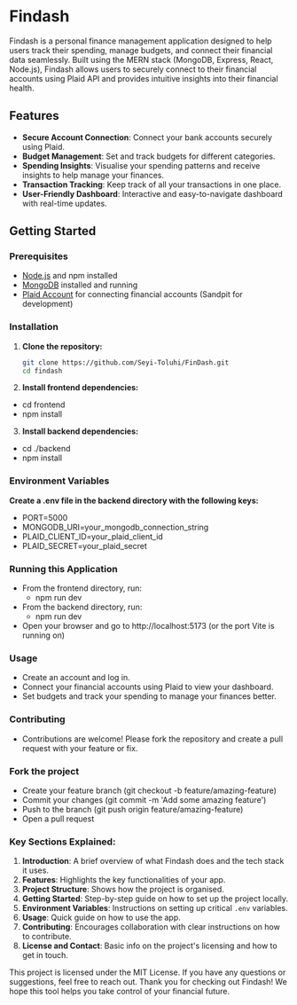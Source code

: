 # Findash
Findash is a personal finance management application designed to help users track their spending, manage budgets, and connect their financial data seamlessly. Built using the MERN stack (MongoDB, Express, React, Node.js), Findash allows users to securely connect to their financial accounts using Plaid API and provides intuitive insights into their financial health.
## Features
- **Secure Account Connection**: Connect your bank accounts securely using Plaid.
- **Budget Management**: Set and track budgets for different categories.
- **Spending Insights**: Visualise your spending patterns and receive insights to help manage your finances.
- **Transaction Tracking**: Keep track of all your transactions in one place.
- **User-Friendly Dashboard**: Interactive and easy-to-navigate dashboard with real-time updates.
## Getting Started
### Prerequisites
- [Node.js](https://nodejs.org/) and npm installed
- [MongoDB](https://www.mongodb.com/) installed and running
- [Plaid Account](https://plaid.com/) for connecting financial accounts (Sandpit for development)
### Installation
1. **Clone the repository:**
    ```bash
    git clone https://github.com/Seyi-Toluhi/FinDash.git
    cd findash
2. **Install frontend dependencies:**
- cd frontend
- npm install
3. **Install backend dependencies:**
- cd ./backend
- npm install
### Environment Variables
**Create a .env file in the backend directory with the following keys:**
- PORT=5000
- MONGODB_URI=your_mongodb_connection_string
- PLAID_CLIENT_ID=your_plaid_client_id
- PLAID_SECRET=your_plaid_secret
### Running this Application
- From the frontend directory, run:
  - npm run dev 
- From the backend directory, run:
  - npm run dev 
- Open your browser and go to http://localhost:5173 (or the port Vite is running on)
### Usage
- Create an account and log in.
- Connect your financial accounts using Plaid to view your dashboard.
- Set budgets and track your spending to manage your finances better.
### Contributing
- Contributions are welcome! Please fork the repository and create a pull request with your feature or fix.
### Fork the project
- Create your feature branch (git checkout -b feature/amazing-feature)
- Commit your changes (git commit -m 'Add some amazing feature')
- Push to the branch (git push origin feature/amazing-feature)
- Open a pull request
### **Key Sections Explained:**
1. **Introduction**: A brief overview of what Findash does and the tech stack it uses.
2. **Features**: Highlights the key functionalities of your app.
3. **Project Structure**: Shows how the project is organised.
4. **Getting Started**: Step-by-step guide on how to set up the project locally.
5. **Environment Variables**: Instructions on setting up critical `.env` variables.
6. **Usage**: Quick guide on how to use the app.
7. **Contributing**: Encourages collaboration with clear instructions on how to contribute.
8. **License and Contact**: Basic info on the project's licensing and how to get in touch.


This project is licensed under the MIT License. If you have any questions or suggestions, feel free to reach out.
Thank you for checking out Findash! We hope this tool helps you take control of your financial future.